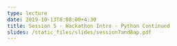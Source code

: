 ```yaml
---
type: lecture
date: 2019-10-13T8:00:00+4:30
title: Session 5 - Hackathon Intro - Python Continued
slides: /static_files/slides/session7and8ap.pdf
---
```

